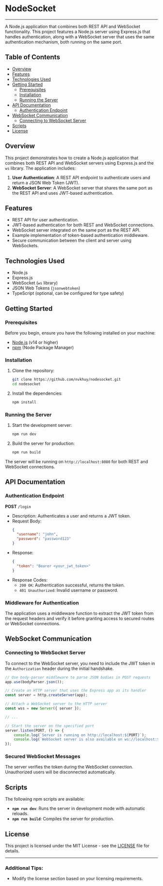 # NodeSocket

---

A Node.js application that combines both REST API and WebSocket functionality. This project features a Node.js server using Express.js that handles authentication, along with a WebSocket server that uses the same authentication mechanism, both running on the same port.

## Table of Contents

- [Overview](#overview)
- [Features](#features)
- [Technologies Used](#technologies-used)
- [Getting Started](#getting-started)
    - [Prerequisites](#prerequisites)
    - [Installation](#installation)
    - [Running the Server](#running-the-server)
- [API Documentation](#api-documentation)
    - [Authentication Endpoint](#authentication-endpoint)
- [WebSocket Communication](#websocket-communication)
    - [Connecting to WebSocket Server](#connecting-to-websocket-server)
- [Scripts](#scripts)
- [License](#license)

## Overview

This project demonstrates how to create a Node.js application that combines both REST API and WebSocket servers using Express.js and the `ws` library. The application includes:

1. **User Authentication**: A REST API endpoint to authenticate users and return a JSON Web Token (JWT).
2. **WebSocket Server**: A WebSocket server that shares the same port as the REST API and uses JWT-based authentication.

## Features

- REST API for user authentication.
- JWT-based authentication for both REST and WebSocket connections.
- WebSocket server integrated on the same port as the REST API.
- Example implementation of token-based authentication middleware.
- Secure communication between the client and server using WebSockets.

## Technologies Used

- Node.js
- Express.js
- WebSocket (`ws` library)
- JSON Web Tokens (`jsonwebtoken`)
- TypeScript (optional, can be configured for type safety)

## Getting Started

### Prerequisites

Before you begin, ensure you have the following installed on your machine:

- [Node.js](https://nodejs.org/) (v14 or higher)
- [npm](https://www.npmjs.com/) (Node Package Manager)

### Installation

1. Clone the repository:
   ```bash
   git clone https://github.com/nvkhuy/nodesocket.git
   cd nodesocket
   ```

2. Install the dependencies:
   ```bash
   npm install
   ```

### Running the Server

1. Start the development server:
   ```bash
   npm run dev
   ```

2. Build the server for production:
   ```bash
   npm run build
   ```

The server will be running on `http://localhost:8080` for both REST and WebSocket connections.

## API Documentation

### Authentication Endpoint

**POST** `/login`

- Description: Authenticates a user and returns a JWT token.
- Request Body:
  ```json
  {
    "username": "john",
    "password": "password123"
  }
  ```
- Response:
  ```json
  {
    "token": "Bearer <your_jwt_token>"
  }
  ```
- Response Codes:
    - `200 OK`: Authentication successful, returns the token.
    - `401 Unauthorized`: Invalid username or password.

### Middleware for Authentication

The application uses a middleware function to extract the JWT token from the request headers and verify it before granting access to secured routes or WebSocket connections.

## WebSocket Communication

### Connecting to WebSocket Server

To connect to the WebSocket server, you need to include the JWT token in the `Authorization` header during the initial handshake.

```javascript
// Use body-parser middleware to parse JSON bodies in POST requests
app.use(bodyParser.json());

// Create an HTTP server that uses the Express app as its handler
const server = http.createServer(app);

// Attach a WebSocket server to the HTTP server
const wss = new Server({ server });

// ...

// Start the server on the specified port
server.listen(PORT, () => {
    console.log(`Server is running on http://localhost:${PORT}`);
    console.log(`WebSocket server is also available on ws://localhost:${PORT}`);
});
```

### Secured WebSocket Messages

The server verifies the token during the WebSocket connection. Unauthorized users will be disconnected automatically.

## Scripts

The following npm scripts are available:

- **`npm run dev`**: Runs the server in development mode with automatic reloads.
- **`npm run build`**: Compiles the server for production.

## License

This project is licensed under the MIT License - see the [LICENSE](LICENSE) file for details.

---

### Additional Tips:
- Modify the license section based on your licensing requirements.